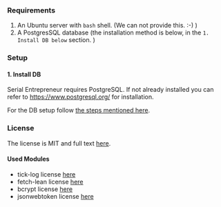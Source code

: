 ### Requirements

1. An Ubuntu server with `bash` shell. (We can not provide this. :-) )
2. A PostgresSQL database (the installation method is below, in the `1. Install DB below` section. )


### Setup

#### 1. Install DB

Serial Entrepreneur requires PostgreSQL. If not already installed you can refer to https://www.postgresql.org/ for installation.

For the DB setup follow [the steps mentioned here](./database-setup/README.md).



### License

The license is MIT and full text [here](LICENSE).

#### Used Modules

* tick-log license [here](./OtherLicenses/tick-log.txt)
* fetch-lean license [here](./OtherLicenses/fetch-lean.txt)
* bcrypt license [here](./OtherLicenses/bcrypt.txt)
* jsonwebtoken license [here](./OtherLicenses/jsonwebtoken.txt)

